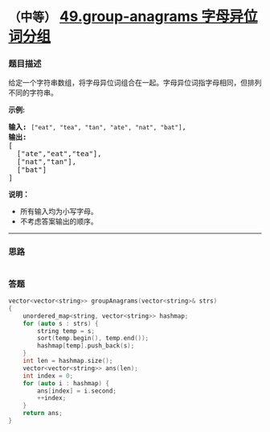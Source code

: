 # `（中等）` [49.group-anagrams 字母异位词分组](https://leetcode-cn.com/problems/group-anagrams/)

### 题目描述
<p>给定一个字符串数组，将字母异位词组合在一起。字母异位词指字母相同，但排列不同的字符串。</p>

<p><strong>示例:</strong></p>

<pre><strong>输入:</strong> <code>["eat", "tea", "tan", "ate", "nat", "bat"]</code>,
<strong>输出:</strong>
[
  ["ate","eat","tea"],
  ["nat","tan"],
  ["bat"]
]</pre>

<p><strong>说明：</strong></p>

<ul>
	<li>所有输入均为小写字母。</li>
	<li>不考虑答案输出的顺序。</li>
</ul>


---
### 思路
```
```

### 答题
``` C++
vector<vector<string>> groupAnagrams(vector<string>& strs) 
{
	unordered_map<string, vector<string>> hashmap;
	for (auto s : strs) {
		string temp = s;
		sort(temp.begin(), temp.end());
		hashmap[temp].push_back(s);
	}
	int len = hashmap.size();
	vector<vector<string>> ans(len);
	int index = 0;
	for (auto i : hashmap) {
		ans[index] = i.second;
		++index;
	}
	return ans;
}
```
